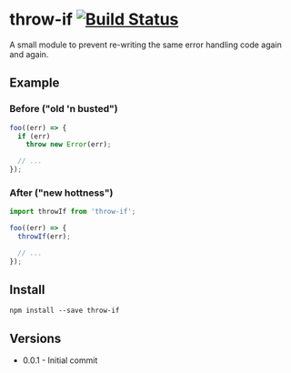 # throw-if [![Build Status](https://secure.travis-ci.org/ben-bradley/throw-if.png)](http://travis-ci.org/ben-bradley/throw-if)

A small module to prevent re-writing the same error handling code again and again.

## Example

### Before ("old 'n busted")

```javascript
foo((err) => {
  if (err)
    throw new Error(err);

  // ...
});
```

### After ("new hottness")

```javascript
import throwIf from 'throw-if';

foo((err) => {
  throwIf(err);

  // ...
});
```

## Install

```
npm install --save throw-if
```

## Versions

- 0.0.1 - Initial commit
